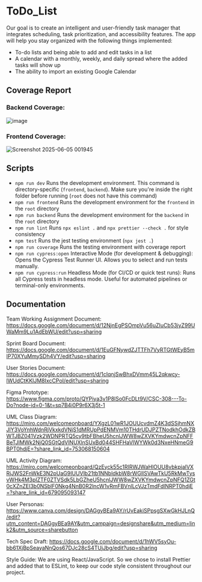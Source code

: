 # ToDo_List

Our goal is to create an intelligent and user-friendly task manager that integrates scheduling, task prioritization, and accessibility features. The app will help you stay organized with the following things implemented:
* To-do lists and being able to add and edit tasks in a list
* A calendar with a monthly, weekly, and daily spread where the added tasks will show up
* The ability to import an existing Google Calendar

## Coverage Report
### Backend Coverage:

![image](https://github.com/user-attachments/assets/2c849978-5ba3-44c2-a307-0397634b84b6)


### Frontend Coverage:

![Screenshot 2025-06-05 001945](https://github.com/user-attachments/assets/6f11c0ad-ec8f-40d8-973a-b57b8d66e749)


## Scripts
* ```npm run dev``` Runs the development environment. This command is directory-specific (```frontend```, ```backend```). Make sure you're inside the right folder before running (```root``` does not have this command)
* ```npm run frontend``` Runs the development environment for the ``````frontend`````` in the ```root``` directory
* ```npm run backend``` Runs the development environment for the ``````backend`````` in the ```root``` directory
* ```npm run lint``` Runs ```npx eslint .``` and ```npx prettier --check .``` for style consistency
* ```npm test``` Runs the jest testing environment (```npx jest .```)
* ```npm run coverage``` Runs the testing environment with coverage report
* ```npm run cypress:open``` Interactive Mode (for development & debugging): Opens the Cypress Test Runner UI. Allows you to select and run tests manually.
* ```npm run cypress:run``` Headless Mode (for CI/CD or quick test runs): Runs all Cypress tests in headless mode. Useful for automated pipelines or terminal-only environments.
## Documentation
Team Working Assignment Document: https://docs.google.com/document/d/12NjnEgPSOmpVu56uZIuCb53jyZ99UWaMm9Lu1AdEbWU/edit?usp=sharing

Sprint Board Document: https://docs.google.com/document/d/1EuGFNywdZJTTFh7VyRTGtWEyB5mIP70XYuMmySDh4VY/edit?usp=sharing

User Stories Document: https://docs.google.com/document/d/1cIqnjSwBhxDVmm45L2qkwcy-lWUdCtKKlJM8IxcCPoI/edit?usp=sharing

Figma Prototype: https://www.figma.com/proto/QYPiya3v1P8lSo0FcDLt9V/CSC-308---To-Do?node-id=0-1&t=sp7B4i0P9r6X3j5t-1

UML Class Diagram: https://miro.com/welcomeonboard/YXgzL01wR1JOUUcvdmZ4K3dSSjhmNXJlY3VoYnhWdnRjVkxkdVNjS1dMRUpPdENMVm10THdrUDJPZTNodkhOdkZBWTJBZ041Vzk2WDNPRTQ5cy9tbFBheU5hcnlJWW8wZXVKYmdwcnZpNFFBeTJlMWk2NjQ0SGtQdVlNUXlnSUxBd044SHFHaVlWYWk0d3NxeHNmeG9BPT0hdjE=?share_link_id=753068150604

UML Activity Diagram: https://miro.com/welcomeonboard/QzEyck55c1RIRWJWaHlOUU8vbkpjalVXRjJWS2FnWkE3N2pUaG9IUUVlb21tb1NNbldkbW8rWGlISVAwTkU5RkMwTysvWHk4M3pIZTF0ZTVSdk5LbGZheU5hcnlJWW8wZXVKYmdwcnZpNFQ1ZGt0cXZnZEl3b0NSblF0Nkg4NnB0R2lncW1vRmFBVnlLcVJzTmdFdlNRPT0hdjE=?share_link_id=679095093147

User Personas: https://www.canva.com/design/DAGgyBEa9AY/rUvEakiSPpsgSXwGkHJLnQ/edit?utm_content=DAGgyBEa9AY&utm_campaign=designshare&utm_medium=link2&utm_source=sharebutton

Tech Spec Draft: https://docs.google.com/document/d/1hWV5syOu-bb61XjBpSeayaNnQos67DJc28cS4TUjJbg/edit?usp=sharing

Style Guide: We are using React/JavaScript. So we chose to install Prettier and added that to ESLint, to keep our code style consistent throughout our project.
